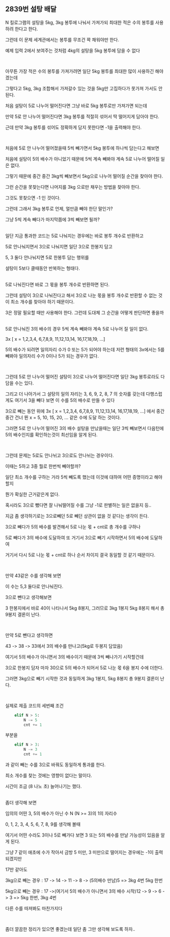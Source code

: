 ## 2839번 설탕 배달

N 킬로그램의 설탕을 5kg, 3kg 봉투에 나눠서 가져가되 최대한 적은 수의 봉투를 사용하려 한다고 한다.

그런데 이 문제 세계관에서는 봉투를 무조건 꽉 채워야만 한다.

예제 입력 2에서 보여주는 것처럼 4kg의 설탕을 5kg 봉투에 담을 수 없다

</br>


아무튼 가장 적은 수의 봉투를 가져가려면 일단 5kg 봉투를 최대한 많이 사용하긴 해야겠는데

그렇다고 5kg, 3kg 조합해서 가져갈수 있는 것을 5kg만 고집하다가 못가져 가서도 안된다.

처음 설탕이 5로 나누어 떨어진다면 그냥 바로 5kg 봉투로만 가져가면 되는데

만약 5로 안 나누어 떨어진다면 3kg 봉투를 적절히 섞어서 딱 떨어지게 담아야 한다.

근데 만약 3kg 봉투를 섞어도 정확하게 담지 못한다면 -1을 출력해야 한다.

</br>

처음에 5로 안 나누어 떨어졌을때 5씩 빼가면서 5kg 봉투에 하나씩 담는다고 해보면

처음에 설탕이 5의 배수가 아니었기 때문에 5씩 계속 빼봐야 계속 5로 나누어 떨어질 일은 없다.

그렇기 때문에 중간 중간 3kg씩 빼보면서 5kg으로 나누어 떨어질 순간을 찾아야 한다.

그런 순간을 못찾는다면 나머지를 3kg 으로만 채우는 방법을 찾아야 한다.

그것도 못찾으면 -1 인 것이다.
</br>

그런데 그래서 3kg 봉투로 언제, 얼만큼 빼야 한단 말인가?

그냥 5씩 계속 빼다가 마지막쯤에 3씩 빼보면 될까?


</br>
일단 지금 통과한 코드는 5로 나눠지는 경우에는 바로 봉투 개수로 반환하고

5로 안나눠지면서 3으로 나눠지면 일단 3으로 한봉지 담고

5, 3 둘다 안나눠지면 5로 한봉투 담는 행위를

설탕이 5보다 클때동안 반복하는 형태다.

</br>
5로 나눠진다면 바로 그 몫을 봉투 개수로 반환하면 된다.

그런데 설탕이 3으로 나눠진다고 해서 3으로 나눈 몫을 봉투 개수로 반환할 수 없는 것이 최소 개수를 찾아야 하기 때문이다.

3은 정말 필요할 때만 사용해야 한다. 그런데 도대체 그 순간을 어떻게 판단하면 좋을까


</br>
5로 안나눠진 3의 배수의 경우 5씩 계속 빼봐야 계속 5로 나누어 질 일이 없다.

3x [ x = 1,2,3,4, 6,7,8,9, 11,12,13,14, 16,17,18,19, ...]

5의 배수가 되려면 일의자리 수가 0 또는 5가 되어야 하는데 저런 형태의 3x에서는 5를 빼봐야 일의자리 수가 0이나 5가 되는 경우가 없다.

</br>

그런데 5로 안 나누어 떨어진 설탕이 3으로 나누어 떨어진다면 일단 3kg 봉투로라도 다 담을 수는 있다.

그리고 더 나아가서 그 설탕의 일의 자리는 3, 6, 9, 2, 8, 7 의 숫자를 갖는데 다행스럽게도 여기서 3을 빼다 보면 이 수를 5의 배수로 만들 수 있다

3으로 빼는 동안 위에 3x [ x = 1,2,3,4, 6,7,8,9, 11,12,13,14, 16,17,18,19, ...] 에서 중간중간 건너 뛴 x = 5, 10, 15, 20, ... 같은 수에 도달 하는 것이다.

그러면 5로 안 나누어 떨어진 3의 배수 설탕을 만났을때는 일단 3씩 빼보면서 다음턴에 5의 배수인지를 확인하는것이 최선임을 알게 된다.

</br>

그런데 문제는 5로도 안나뉘고 3으로도 안나뉘는 경우이다.

이때는 5하고 3중 뭘로 한번씩 빼야할까?

일단 최소 개수를 구하는 거라 5씩 빼도록 했는데 이것에 대하여 어떤 증명이라고 해야할지

뭔가 확실한 근거같은게 없다.

혹시라도 3으로 뺐다면 잘 나눠떨어질 수를 그냥 -1로 판별하는 일은 없을지 등..
</br>


지금 좀 생각하기로는 3으로빼던 5로 빼던 상관이 없을 것 같다는 생각이 든다.

3으로 빼다가 5의 배수를 발견해서 5로 나눈 몫 + cnt로 총 개수를 구하나

5로 빼다가 3의 배수에 도달하여 또 거기서 3으로 빼기 시작하면서 5의 배수에 도달하여

거기서 다시 5로 나눈 몫 + cnt로 하나 순서 차이지 결국 동일할 것 같기 때문이다.

</br>

만약 43같은 수를 생각해 보면

이 수는 5,3 둘다로 안나눠진다.

3으로 뺀다고 생각해보면 

3 한봉지에서 바로 40이 나타나서 5kg 8봉지, 그러므로 3kg 1봉지 5kg 8봉지 해서 총 9봉지 결론이 난다.

</br>

만약 5로 뺀다고 생각하면

43 -> 38 -> 33에서 3의 배수를 만나고(5kg로 두봉지 담았음)

여기서 5의 배수가 아니면서 3의 배수이기 때문에 3씩 빼나가기 시작할건데

3으로 한봉지 담자 마자 30으로 5의 배수가 되어서 5로 나눈 몫 6을 봉지 수에 더한다.

그러면 3kg으로 빼기 시작한 것과 동일하게 3kg 1봉지, 5kg 8봉지 총 9봉지 결론이 난다.

</br>

실제로 제출 코드의 세번째 조건

```python
    elif N > 5:
        N -= 5
        cnt += 1
```

부분을

```python
    elif N > 3:
        N -= 3
        cnt += 1
```

과 같이 빼는 수를 3으로 바꿔도 동일하게 통과를 한다.

최소 개수를 찾는 것에는 영향이 없다는 말이다. 

시간이 조금 (8 나노 초) 늘어나기는 했다.


</br>
좀더 생각해 보면

임의의 어떤 3, 5의 배수가 아닌 수 N (N  >= 3)의 1의 자리수 

0, 1, 2, 3, 4, 5, 6, 7, 8, 9를 생각해 볼때

여기서 어떤 수라도 3이나 5로 빼가다 보면 3 또는 5의 배수를 만날 가능성이 있음을 알게 된다.

그냥 7 같이 애초에 수가 작아서 금방 5 미만, 3 미만으로 떨어지는 경우에는 -1이 출력 되겠지만

17만 같아도 

3kg으로 빼는 경우 : 17 -> 14 -> 11 -> 8 -> (5의배수 만남)5  => 3kg 4번 5kg 한번

5kg으로 빼는 경우 : 17 ->(여기서 5의 배수가 아니면서 3의 배수 시작)12 -> 9 -> 6 -> 3 => 5kg 한번, 3kg 4번

다른 수를 따져봐도 마찬가지다

</br>

좀더 깔끔한 정리가 있으면 좋겠는데 일단 좀 그만 생각해 보도록 하자..





















  
